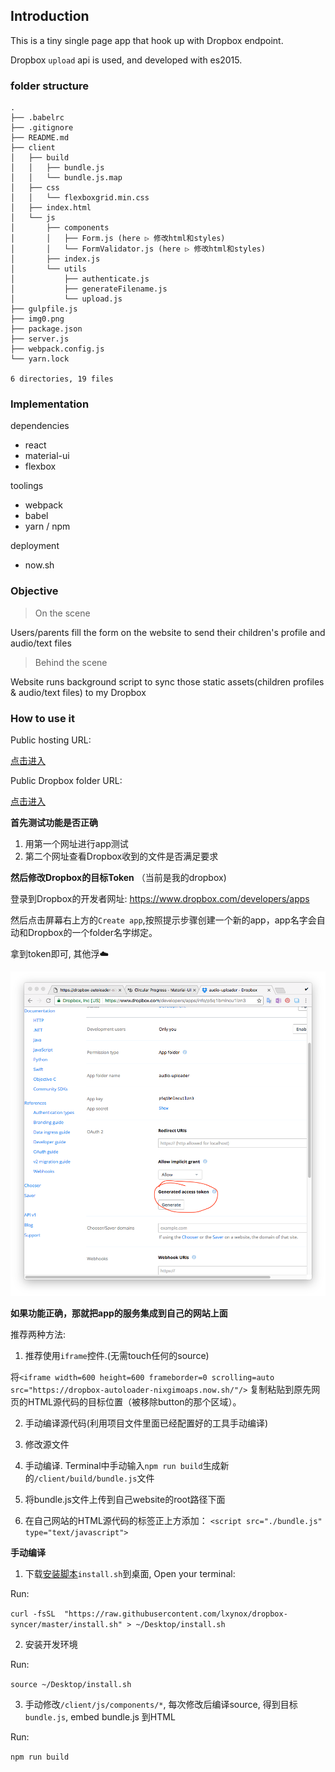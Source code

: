 ## Introduction

This is a tiny single page app that hook up with Dropbox endpoint.

Dropbox `upload` api is used, and developed with es2015.

### folder structure

```
.
├── .babelrc
├── .gitignore
├── README.md
├── client
│   ├── build
│   │   ├── bundle.js
│   │   └── bundle.js.map
│   ├── css
│   │   └── flexboxgrid.min.css
│   ├── index.html
│   └── js
│       ├── components
│       │   ├── Form.js (here ▷ 修改html和styles)
│       │   └── FormValidator.js (here ▷ 修改html和styles)
│       ├── index.js
│       └── utils
│           ├── authenticate.js
│           ├── generateFilename.js
│           └── upload.js
├── gulpfile.js
├── img0.png
├── package.json
├── server.js
├── webpack.config.js
└── yarn.lock

6 directories, 19 files
```

### Implementation

dependencies

* react
* material-ui
* flexbox

toolings

* webpack
* babel
* yarn / npm

deployment

* now.sh

### Objective

> On the scene

Users/parents fill the form on the website to send their children's profile and audio/text files

> Behind the scene

Website runs background script to sync those static assets(children profiles & audio/text files) to my Dropbox


### How to use it

Public hosting URL:

[点击进入](https://dropbox-autoloader-uilxervzfo.now.sh/)

Public Dropbox folder URL:

[点击进入](https://www.dropbox.com/sh/b3gtutjf8io2kec/AABahDmOdmCUKUy2Ivbu4heja?dl=0)

**首先测试功能是否正确**

1. 用第一个网址进行app测试
2. 第二个网址查看Dropbox收到的文件是否满足要求

**然后修改Dropbox的目标Token** （当前是我的dropbox)

登录到Dropbox的开发者网址: https://www.dropbox.com/developers/apps

然后点击屏幕右上方的`Create app`,按照提示步骤创建一个新的app，app名字会自动和Dropbox的一个folder名字绑定。

拿到token即可, 其他浮☁️

![dropbox new app page](img0.png)

**如果功能正确，那就把app的服务集成到自己的网站上面**

推荐两种方法:

1. 推荐使用`iframe`控件.(无需touch任何的source)

  将`<iframe width=600 height=600 frameborder=0 scrolling=auto src="https://dropbox-autoloader-nixgimoaps.now.sh/"/>` 复制粘贴到原先网页的HTML源代码的目标位置（被移除button的那个区域）。

2. 手动编译源代码(利用项目文件里面已经配置好的工具手动编译)

  1. 修改源文件
  2. 手动编译. Terminal中手动输入`npm run build`生成新的`/client/build/bundle.js`文件
  3. 将bundle.js文件上传到自己website的root路径下面
  4. 在自己网站的HTML源代码的</body>标签正上方添加：
  `<script src="./bundle.js" type="text/javascript">`


**手动编译**

1. 下载[安装脚本](https://raw.githubusercontent.com/lxynox/dropbox-syncer/master/install.sh)`install.sh`到桌面, Open your terminal:

  Run:

  `curl -fsSL  "https://raw.githubusercontent.com/lxynox/dropbox-syncer/master/install.sh" > ~/Desktop/install.sh`

2. 安装开发环境

  Run:

  `source ~/Desktop/install.sh`

3. 手动修改`/client/js/components/*`, 每次修改后编译source, 得到目标`bundle.js`, embed bundle.js 到HTML

  Run:

  `npm run build`
